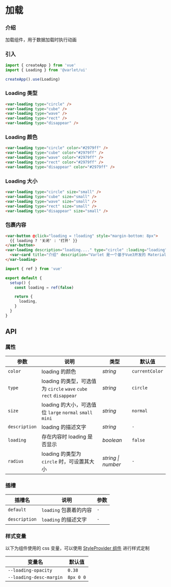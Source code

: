# 加载

### 介绍

加载组件，用于数据加载时执行动画

### 引入

```js
import { createApp } from 'vue'
import { Loading } from '@varlet/ui'

createApp().use(Loading)
```

### Loading 类型

```html
<var-loading type="circle" />
<var-loading type="cube" />
<var-loading type="wave" />
<var-loading type="rect" />
<var-loading type="disappear" />
```

### Loading 颜色
```html
<var-loading type="circle" color="#2979ff" />
<var-loading type="cube" color="#2979ff" />
<var-loading type="wave" color="#2979ff" />
<var-loading type="rect" color="#2979ff" />
<var-loading type="disappear" color="#2979ff" />
```

### Loading 大小

```html
<var-loading type="circle" size="small" />
<var-loading type="cube" size="small" />
<var-loading type="wave" size="small" />
<var-loading type="rect" size="small" />
<var-loading type="disappear" size="small" />
```

### 包裹内容

```html
<var-button @click="loading = !loading" style="margin-bottom: 8px">
  {{ loading ? '关闭' : '打开' }}
</var-button>
<var-loading description="loading...." type="circle" :loading="loading">
  <var-card title="介绍" description="Varlet 是一个基于Vue3开发的 Material 风格移动端组件库，全面拥抱Vue3生态，由社区的小伙伴开发和维护。" />
</var-loading>
```

```javascript
import { ref } from 'vue'

export default {
  setup() {
    const loading = ref(false)

    return {
      loading,
    }
  }
}
```

## API

### 属性

| 参数     | 说明                                                              | 类型     | 默认值          |
| -------- | ---------------------------------------------------------------- | -------- | -------------- |
| `color`  | loading 的颜色                                                    | _string_ | `currentColor` |
| `type`   | loading 的类型，可选值为 `circle` `wave` `cube` `rect` `disappear` | _string_ | `circle`       |
| `size`   | loading 的大小，可选值位 `large` `normal` `small` `mini`           | _string_ | `normal`       |
| `description`   | loading 的描述文字                                          | _string_ | `-`            |
| `loading`| 存在内容时 loading 是否显示                                         | _boolean_ | `false`      |
| `radius` | loading 的类型为 `circle` 时，可设置其大小                          | _string \| number_  | `-` |

### 插槽

| 插槽名 | 说明 | 参数 |
| --- | --- | --- |
| `default` | `loading` 包裹着的内容 | `-` |
| `description`    | `loading` 的描述文字 | `-` |

### 样式变量
以下为组件使用的 css 变量，可以使用 [StyleProvider 组件](#/zh-CN/style-provider) 进行样式定制

| 变量名 | 默认值 |
| --- | --- |
| `--loading-opacity` | `0.38` |
| `--loading-desc-margin` | `8px 0 0` |
